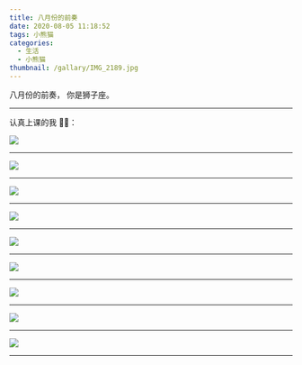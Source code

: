 ```yaml
---
title: 八月份的前奏
date: 2020-08-05 11:18:52
tags: 小熊猫
categories:
  - 生活
  - 小熊猫
thumbnail: /gallary/IMG_2189.jpg
---
```


八月份的前奏，
你是狮子座。

---

认真上课的我 👩‍🎓：

![](/gallary/IMG_2176.jpg)

---

<!-- more -->

![](/gallary/IMG_2181.jpg)

---

![](/gallary/IMG_2182.jpg)

---

![](/gallary/IMG_2183.jpg)

---

![](/gallary/IMG_2184.jpg)

---

![](/gallary/IMG_2185.jpg)

---

![](/gallary/IMG_2186.jpg)

---

![](/gallary/IMG_2187.jpg)

---

![](/gallary/IMG_2188.jpg)

---
